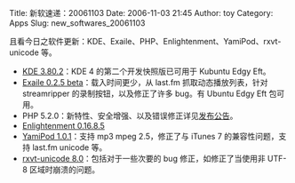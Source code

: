 Title: 新软速递：20061103
Date: 2006-11-03 21:45
Author: toy
Category: Apps
Slug: new_softwares_20061103

且看今日之软件更新：KDE、Exaile、PHP、Enlightenment、YamiPod、rxvt-unicode
等。

-   [KDE 3.80.2](http://www.kdedevelopers.org/node/2499)：KDE 4
    的第二个开发快照版已可用于 Kubuntu Edgy Eft。
-   [Exaile 0.2.5 beta](http://www.exaile.org)：载入时间更少，从 last.fm
    抓取动态播放列表，针对 streamripper 的录制按钮，以及修正了许多
    bug。有 Ubuntu Edgy Eft 包可用。
-   PHP
    5.2.0：新特性、安全增强、以及错误修正详见[发布公告](http://www.php.net/releases/5_2_0.php)。
-   [Enlightenment
    0.16.8.5](http://prdownloads.sourceforge.net/enlightenment/e16-0.16.8.5-0.01.tar.gz)
-   [YamiPod 1.0.1](http://www.yamipod.com/main/modules/home/)：支持 mp3
    mpeg 2.5，修正了与 iTunes 7 的兼容性问题，支持 last.fm unicode 等。
-   [rxvt-unicode
    8.0](http://software.schmorp.de/pkg/rxvt-unicode)：包括对于一些次要的
    bug 修正，如修正了当使用非 UTF-8 区域时崩溃的问题。

